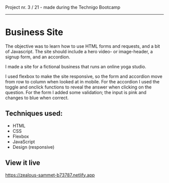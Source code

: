 Project nr. 3 / 21 - made during the Technigo Bootcamp
___

# Business Site
 The objective was to learn how to use HTML forms and requests, and a bit of Javascript. The site should include a hero video- or image-header, a signup form, and an accordion. 

I made a site for a fictional business that runs an online yoga studio. 

I used flexbox to make the site responsive, so the form and accordion move from row to column when looked at in mobile. For the accordion I used the toggle and onclick functions to reveal the answer when clicking on the question. For the form I added some validation; the input is pink and changes to blue when correct.

## Techniques used:
* HTML
* CSS
* Flexbox
* JavaScript
* Design (responsive)

## View it live
https://zealous-sammet-b73787.netlify.app
